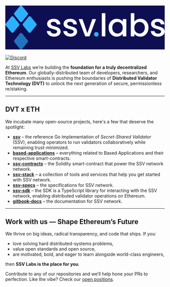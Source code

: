 <p align="center"><img src="../assets/ssvlabs.png" alt="SSV Network"></p>

<a href="https://discord.com/invite/ssvnetworkofficial"><img src="https://img.shields.io/badge/discord-%23ssvlabs-8A2BE2.svg" alt="Discord" /></a>


At [SSV Labs](https://ssvlabs.io/) we’re building the **foundation for a truly decentralized Ethereum**. Our globally-distributed team of developers, researchers, and Ethereum enthusiasts is pushing the boundaries of **Distributed Validator Technology (DVT)** to unlock the next generation of secure, permissionless re/staking.

---

## DVT x  ETH

We incubate many open-source projects, here's a few that deserve the spotlight:

* **[ssv](https://github.com/ssvlabs/ssv)** – the reference Go implementation of _Secret-Shared Validator_ (SSV), enabling operators to run validators collaboratively while remaining trust-minimized.
* **[based-applications](https://github.com/ssvlabs/based-applications)** – everything related to Based Applications and their respective smart-contracts.
* **[ssv-contracts](https://github.com/ssvlabs/ssv-contracts)** – the Solidity smart-contract that power the SSV network network.
* **[ssv-stack](https://github.com/ssvlabs/ssv-stack)** – a collection of tools and services that help you get started with SSV network.
* **[ssv-specs](https://github.com/ssvlabs/ssv-specs)** – the specifications for SSV network.
* **[ssv-sdk](https://github.com/ssvlabs/ssv-sdk)** – the SDK is a TypeScript library for interacting with the SSV network, enabling distributed validator operations on Ethereum.
* **[gitbook-docs](https://github.com/ssvlabs/gitbook-docs)** – the documentation for SSV network.

---

## Work with us — Shape Ethereum’s Future

We thrive on big ideas, radical transparency, and code that ships. If you:

* love solving hard distributed-systems problems,  
* value open standards and open source,  
* are motivated, bold, and eager to learn alongside world-class engineers,

then **SSV Labs is the place for you**.

Contribute to any of our repositories and we’ll help hone your PRs to perfection. Like the vibe? Check our [open positions](https://ssvlabs.io/).
